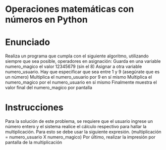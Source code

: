 # Operaciones matemáticas con números en Python
# Enunciado
Realiza un programa que cumpla con el siguiente algoritmo, utilizando siempre que sea posible, operadores en asignación:
Guarda en una variable numero_magico el valor 12345679 (sin el 8)
Asignar a otra variable numero_usuario. Hay que especificar que sea entre 1 y 9 (asegúrate que es un número)
Multiplica el numero_usuario por 9 en sí mismo
Multiplica el numero_magico por el numero_usuario en sí mismo
Finalmente muestra el valor final del numero_magico por pantalla

# Instrucciones
Para la solución de este problema, se requiere que el usuario ingrese un número entero y el sistema realice el cálculo respectivo para hallar la multiplicación. Para esto se debe usar la siguiente expresión.
(multiplicación = numero_usuario X numero_magico)
Por último, realizar la impresión por pantalla de la multiplicación
